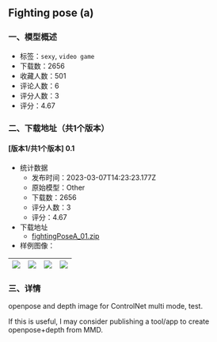 ## Fighting pose (a) 
### 一、模型概述

- 标签：`sexy`, `video game`
- 下载数：2656
- 收藏人数：501
- 评论人数：6
- 评分人数：3
- 评分：4.67

### 二、下载地址（共1个版本）

#### [版本1/共1个版本] 0.1

- 统计数据
  - 发布时间：2023-03-07T14:23:23.177Z
  - 原始模型：Other
  - 下载数：2656
  - 评分人数：3
  - 评分：4.67
- 下载地址
  - [fightingPoseA_01.zip](https://civitai.com/api/download/models/19199)
- 样例图像：

| <img src="https://image.civitai.com/xG1nkqKTMzGDvpLrqFT7WA/48f4e595-31a5-4595-f3c8-a164afb18a00/width=450/201077.jpeg" /> | <img src="https://image.civitai.com/xG1nkqKTMzGDvpLrqFT7WA/90292e62-f40b-4c37-1b06-63d18c91a100/width=450/201105.jpeg" /> | <img src="https://image.civitai.com/xG1nkqKTMzGDvpLrqFT7WA/0a0f4e3a-5c99-49fd-ccdc-9143cffe6800/width=450/201083.jpeg" /> | <img src="https://image.civitai.com/xG1nkqKTMzGDvpLrqFT7WA/a767c374-0052-482d-ab4a-ab4949f19400/width=450/201082.jpeg" /> |
| ---- | ---- | ---- | ---- |


### 三、详情
<p>openpose and depth image for ControlNet multi mode, test. </p><p>If this is useful, I may consider publishing a tool/app to create openpose+depth from MMD.</p>